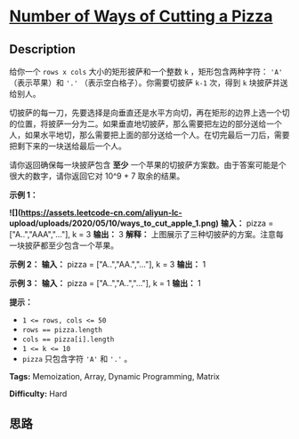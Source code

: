 # [Number of Ways of Cutting a Pizza][title]

## Description

给你一个 `rows x cols` 大小的矩形披萨和一个整数 `k` ，矩形包含两种字符： `'A'` （表示苹果）和 `'.'`
（表示空白格子）。你需要切披萨 `k-1` 次，得到 `k` 块披萨并送给别人。

切披萨的每一刀，先要选择是向垂直还是水平方向切，再在矩形的边界上选一个切的位置，将披萨一分为二。如果垂直地切披萨，那么需要把左边的部分送给一个人，如果水平地切，那么需要把上面的部分送给一个人。在切完最后一刀后，需要把剩下来的一块送给最后一个人。

请你返回确保每一块披萨包含  **至少**  一个苹果的切披萨方案数。由于答案可能是个很大的数字，请你返回它对 10^9 + 7 取余的结果。



**示例 1：**

**![](https://assets.leetcode-cn.com/aliyun-lc-
upload/uploads/2020/05/10/ways_to_cut_apple_1.png)**
            **输入：** pizza = ["A..","AAA","..."], k = 3    **输出：** 3     **解释：** 上图展示了三种切披萨的方案。注意每一块披萨都至少包含一个苹果。    

**示例 2：**
            **输入：** pizza = ["A..","AA.","..."], k = 3    **输出：** 1    

**示例 3：**
            **输入：** pizza = ["A..","A..","..."], k = 1    **输出：** 1    



**提示：**

  * `1 <= rows, cols <= 50`
  * `rows == pizza.length`
  * `cols == pizza[i].length`
  * `1 <= k <= 10`
  * `pizza` 只包含字符 `'A'` 和 `'.'` 。


**Tags:** Memoization, Array, Dynamic Programming, Matrix

**Difficulty:** Hard

## 思路

[title]: https://leetcode-cn.com/problems/number-of-ways-of-cutting-a-pizza
